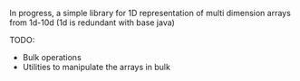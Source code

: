 In progress, a simple library for 1D representation of multi dimension arrays from 1d-10d
(1d is redundant with base java)



TODO:
- Bulk operations
- Utilities to manipulate the arrays in bulk
